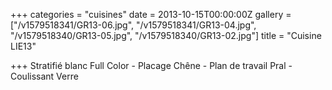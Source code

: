 +++
categories = "cuisines"
date = 2013-10-15T00:00:00Z
gallery = ["/v1579518341/GR13-06.jpg", "/v1579518341/GR13-04.jpg", "/v1579518340/GR13-05.jpg", "/v1579518340/GR13-02.jpg"]
title = "Cuisine LIE13"

+++
Stratifié blanc Full Color - Placage Chêne - Plan de travail Pral - Coulissant Verre